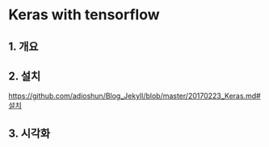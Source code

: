 # Keras with tensorflow



## 1. 개요 



## 2. 설치 

https://github.com/adioshun/Blog_Jekyll/blob/master/20170223_Keras.md#설치


## 3. 시각화 

